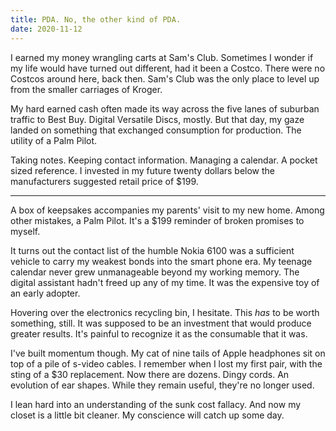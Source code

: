```yaml
---
title: PDA. No, the other kind of PDA.
date: 2020-11-12
---
```


I earned my money wrangling carts at Sam's Club.
Sometimes I wonder if my life would have turned out different, had it been a Costco.
There were no Costcos around here, back then.
Sam's Club was the only place to level up from the smaller carriages of Kroger.

My hard earned cash often made its way across the five lanes of suburban traffic to Best Buy. Digital Versatile Discs, mostly. But that day, my gaze landed on something that exchanged consumption for production. The utility of a Palm Pilot.

Taking notes. Keeping contact information. Managing a calendar. A pocket sized reference. I invested in my future twenty dollars below the manufacturers suggested retail price of \$199.

---

A box of keepsakes accompanies my parents' visit to my new home. Among other mistakes, a Palm Pilot. It's a \$199 reminder of broken promises to myself.

It turns out the contact list of the humble Nokia 6100 was a sufficient vehicle to carry my weakest bonds into the smart phone era. My teenage calendar never grew unmanageable beyond my working memory. The digital assistant hadn't freed up any of my time. It was the expensive toy of an early adopter.

Hovering over the electronics recycling bin, I hesitate. This _has_ to be worth something, still. It was supposed to be an investment that would produce greater results. It's painful to recognize it as the consumable that it was.

I've built momentum though. My cat of nine tails of Apple headphones sit on top of a pile of s-video cables. I remember when I lost my first pair, with the sting of a \$30 replacement. Now there are dozens. Dingy cords. An evolution of ear shapes. While they remain useful, they're no longer used.

I lean hard into an understanding of the sunk cost fallacy. And now my closet is a little bit cleaner. My conscience will catch up some day.
